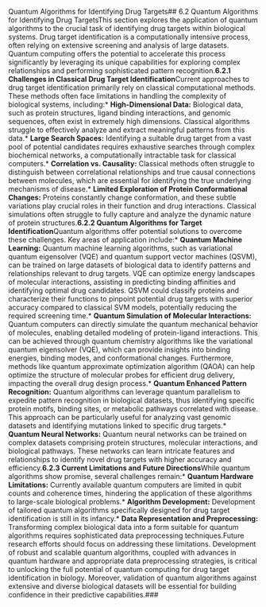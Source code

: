 Quantum Algorithms for Identifying Drug Targets## 6.2 Quantum Algorithms for Identifying Drug TargetsThis section explores the application of quantum algorithms to the crucial task of identifying drug targets within biological systems.  Drug target identification is a computationally intensive process, often relying on extensive screening and analysis of large datasets. Quantum computing offers the potential to accelerate this process significantly by leveraging its unique capabilities for exploring complex relationships and performing sophisticated pattern recognition.**6.2.1 Challenges in Classical Drug Target Identification**Current approaches to drug target identification primarily rely on classical computational methods. These methods often face limitations in handling the complexity of biological systems, including:* **High-Dimensional Data:**  Biological data, such as protein structures, ligand binding interactions, and genomic sequences, often exist in extremely high dimensions. Classical algorithms struggle to effectively analyze and extract meaningful patterns from this data.* **Large Search Spaces:**  Identifying a suitable drug target from a vast pool of potential candidates requires exhaustive searches through complex biochemical networks, a computationally intractable task for classical computers.* **Correlation vs. Causality:**  Classical methods often struggle to distinguish between correlational relationships and true causal connections between molecules, which are essential for identifying the true underlying mechanisms of disease.* **Limited Exploration of Protein Conformational Changes:** Proteins constantly change conformation, and these subtle variations play crucial roles in their function and drug interactions. Classical simulations often struggle to fully capture and analyze the dynamic nature of protein structures.**6.2.2 Quantum Algorithms for Target Identification**Quantum algorithms offer potential solutions to overcome these challenges. Key areas of application include:* **Quantum Machine Learning:** Quantum machine learning algorithms, such as variational quantum eigensolver (VQE) and quantum support vector machines (QSVM), can be trained on large datasets of biological data to identify patterns and relationships relevant to drug targets.  VQE can optimize energy landscapes of molecular interactions, assisting in predicting binding affinities and identifying optimal drug candidates. QSVM could classify proteins and characterize their functions to pinpoint potential drug targets with superior accuracy compared to classical SVM models, potentially reducing the required screening time.* **Quantum Simulation of Molecular Interactions:** Quantum computers can directly simulate the quantum mechanical behavior of molecules, enabling detailed modeling of protein-ligand interactions.  This can be achieved through quantum chemistry algorithms like the variational quantum eigensolver (VQE), which can provide insights into binding energies, binding modes, and conformational changes.  Furthermore, methods like quantum approximate optimization algorithm (QAOA) can help optimize the structure of molecular probes for efficient drug delivery, impacting the overall drug design process.* **Quantum Enhanced Pattern Recognition:** Quantum algorithms can leverage quantum parallelism to expedite pattern recognition in biological datasets, thus identifying specific protein motifs, binding sites, or metabolic pathways correlated with disease. This approach can be particularly useful for analyzing vast genomic datasets and identifying mutations linked to specific drug targets.* **Quantum Neural Networks:** Quantum neural networks can be trained on complex datasets comprising protein structures, molecular interactions, and biological pathways. These networks can learn intricate features and relationships to identify novel drug targets with higher accuracy and efficiency.**6.2.3 Current Limitations and Future Directions**While quantum algorithms show promise, several challenges remain:* **Quantum Hardware Limitations:** Currently available quantum computers are limited in qubit counts and coherence times, hindering the application of these algorithms to large-scale biological problems.* **Algorithm Development:** Development of tailored quantum algorithms specifically designed for drug target identification is still in its infancy.* **Data Representation and Preprocessing:**  Transforming complex biological data into a form suitable for quantum algorithms requires sophisticated data preprocessing techniques.Future research efforts should focus on addressing these limitations.  Development of robust and scalable quantum algorithms, coupled with advances in quantum hardware and appropriate data preprocessing strategies, is critical to unlocking the full potential of quantum computing for drug target identification in biology.  Moreover, validation of quantum algorithms against extensive and diverse biological datasets will be essential for building confidence in their predictive capabilities.###